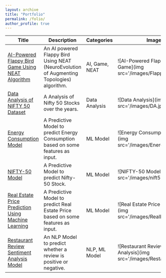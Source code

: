 ```yaml
---
layout: archive
title: "Portfolio"
permalink: /folio/
author_profile: true
---
```


| Title                                           | Description                                                                                     | Categories                  | Image                                                                 |
|-------------------------------------------------|-------------------------------------------------------------------------------------------------|-----------------------------|-------------------------------------------------------------------------|
| [AI-Powered Flappy Bird Game Using NEAT Algorithm](/education.md/) | An AI powered Flappy Bird Using NEAT (NeuroEvolution of Augmenting Topologies) algorithm.       | AI, Game, NEAT              | ![AI-Powered Flappy Bird Game](img src='/images/Flappy3D.webp')       |
| [Data Analysis of NIFTY 50 Dataset](/skills.md/)        | A Analysis of Nifty 50 Stocks over the years.                                                    | Data Analysis               | ![Data Analysis](img src='/images/DA.jpg')                            |
| [Energy Consumption Model](/experience.md/)                | A Predictive Model to predict Energy Consumption based on some features as input.                | ML Model                    | ![Energy Consumption Model](img src='/images/Energy2.jpg')            |
| [NIFTY-50 Model](/n50/)                         | A Predictive Model to predict Nifty-50 Stock.                                                     | ML Model                    | ![NIFTY-50 Model](img src='/images/nift50epg.jpg')                    |
| [Real Estate Price Prediction Using Machine Learning](/re/) | A Predictive Model to predict Real Estate Price based on some features as input.                | ML Model                    | ![Real Estate Price Prediction](img src='/images/RealEstate2.jpg')    |
| [Restaurant Review Sentiment Analysis Model](/rs/) | An NLP Model to predict whether a review is positive or negative.                                | NLP, ML Model               | ![Restaurant Review Sentiment Analysis](img src='/images/Restaurant1.jpg') |
